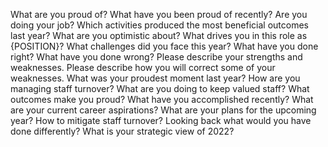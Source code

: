 What are you proud of?
What have you been proud of recently?
Are you doing your job?
Which activities produced the most beneficial outcomes last year?
What are you optimistic about?
What drives you in this role as {POSITION}?
What challenges did you face this year?
What have you done right?
What have you done wrong?
Please describe your strengths and weaknesses.
Please describe how you will correct some of your weaknesses.
What was your proudest moment last year?
How are you managing staff turnover?
What are you doing to keep valued staff?
What outcomes make you proud?
What have you accomplished recently?
What are your current career aspirations?
What are your plans for the upcoming year?
How to mitigate staff turnover?
Looking back what would you have done differently?
What is your strategic view of 2022?